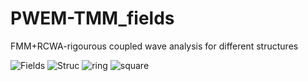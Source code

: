 # PWEM-TMM_fields
FMM+RCWA-rigourous coupled wave analysis for different structures


![Fields](https://github.com/issahi62/PWEM-TMM_fields/blob/master/Triangle_FMM.png)
![Struc](https://github.com/issahi62/PWEM-TMM_fields/blob/master/rign_stru.png)
![ring](https://github.com/issahi62/PWEM-TMM_fields/blob/master/ring_fields.png)
![square](https://github.com/issahi62/PWEM-TMM_fields/blob/master/square_unit_FMM.png)
